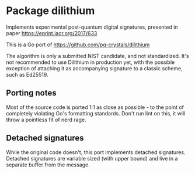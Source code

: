 # Package dilithium
Implements experimental post-quantum digital signatures, presented in paper
https://eprint.iacr.org/2017/633

This is a Go port of https://github.com/pq-crystals/dilithium

The algorithm is only a submitted NIST candidate, and not standardized.
It's not recommended to use Dilithium in production yet, with the possible
exception of attaching it as accompanying signature to a classic scheme, such as
Ed25519.

## Porting notes

Most of the source code is ported 1:1 as close as possible - to the point of
completely violating Go's formatting standards. Don't run lint on this, it will
throw a pointless fit of nerd rage.

## Detached signatures

While the original code doesn't, this port implements detached signatures.
Detached signatures are variable sized (with upper bound) and live in a
separate buffer from the message.
